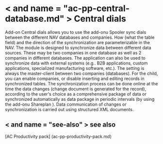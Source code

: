 ﻿---
Title: "Central dials"
Author: Autocont
Ms. custom: on
Ms date: 02/26/2018
reviewer: Ms.
Ms. suite:
Ms. _pltfrm tgt:
Ms. topic: article
MS Sales: dynamics-nav-2018
Ms. translationtype: Human Translation
Ms. sourcegitcommit: 
Ms. openlocfilehash: 
Ms. contentlocale: cs-cz
Ms. lasthandoff: 02/26/2018

---

# < and name = "ac-pp-central-database.md" > </a> Central dials

Add-on Central dials allows you to use the add-onu Spooler sync dials between the different NAV databases and companies. How (what the table field) and the direction of the synchronization are parameterizable in the NAV. The module is designed to synchronize data between different data sources. These may be two companies in one database as well as 2 companies in different databases. The application can also be used to synchronize data with external systems (e.g.. B2B applications, custom applications, specialized manufacturing software, etc.). 
The setting is always the master-client between two companies (databases). For the child, you can enable companies, or disable inserting and editing records in synchronized tables. The synchronization process can be done online at the time the data changes (change document is generated for the record), according to the user's choice as a comprehensive package of data or synchronized automatically as data package in periodic intervals (by using the add-onu Shareplan ). Data communication of changes or synchronization is carried out using structured XML documents.

## < and name = "see-also" > </a> see also  
[AC Productivity pack] (ac-pp-productivity-pack.md)  
